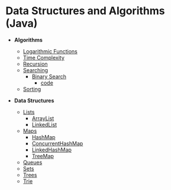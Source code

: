# Data Structures and Algorithms (Java)

- **Algorithms**
  - [Logarithmic Functions](notes/logarithmic-functions.md)
  - [Time Complexity](notes/time-complexity.md)
  - [Recursion](src/main/java/com/codecafe/algorithms/recursion)
  - [Searching](src/main/java/com/codecafe/algorithms/searching)
    - [Binary Search](notes/binary-search-algorithm.md)
      - [code](src/main/java/com/codecafe/algorithms/searching/BinarySearch.java) 
  - [Sorting](src/main/java/com/codecafe/algorithms/sorting)

- **Data Structures**
  - [Lists](src/main/java/com/codecafe/datastructures/lists)
    - [ArrayList](src/main/java/com/codecafe/datastructures/lists/arraylist)
    - [LinkedList](src/main/java/com/codecafe/datastructures/lists/linkedlists)
  - [Maps](src/main/java/com/codecafe/datastructures/maps)
    - [HashMap](src/main/java/com/codecafe/datastructures/maps/hashmap)
    - [ConcurrentHashMap](src/main/java/com/codecafe/datastructures/maps/concurrenthashmap)
    - [LinkedHashMap](src/main/java/com/codecafe/datastructures/maps/linkedhashmap)
    - [TreeMap](src/main/java/com/codecafe/datastructures/maps/treemap)
  - [Queues](src/main/java/com/codecafe/datastructures/queues)
  - [Sets](src/main/java/com/codecafe/datastructures/sets)
  - [Trees](src/main/java/com/codecafe/datastructures/trees)
  - [Trie](src/main/java/com/codecafe/datastructures/trie)
